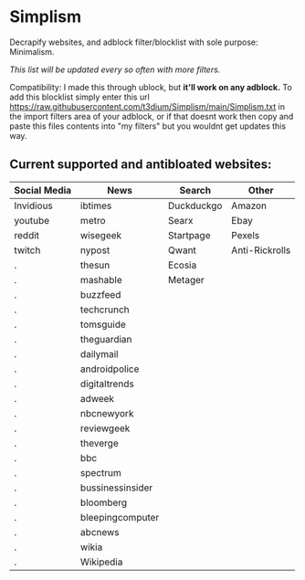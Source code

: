 # Simplism
Decrapify websites, and adblock filter/blocklist with sole purpose: Minimalism.

_This list will be updated every so often with more filters._

Compatibility: I made this through ublock, but **it'll work on any adblock.** To add this blocklist simply enter this url https://raw.githubusercontent.com/t3dium/Simplism/main/Simplism.txt in the import filters area of your adblock, or if that doesnt work then copy and paste this files contents into "my filters" but you wouldnt get updates this way.

## Current supported and antibloated websites:

Social Media  | News         | Search      | Other
------------- | -------------|-------------|-------------
Invidious     |ibtimes       |Duckduckgo   | Amazon
youtube       |metro         |Searx        | Ebay
reddit        |wisegeek      |Startpage    | Pexels
twitch        |nypost        |Qwant        | Anti-Rickrolls
.             |thesun        |Ecosia       
.             |mashable      |Metager
 .            |buzzfeed
  .           |techcrunch
  .           |tomsguide
 .            |theguardian
   .          |dailymail
.             |androidpolice                 
   .          |digitaltrends            
.             |adweek             
.             |nbcnewyork
.             |reviewgeek           
.             |theverge             
.             |bbc           
.             |spectrum              
.             |bussinessinsider        
.             |bloomberg              
.             |bleepingcomputer
.             |abcnews
.             |wikia
.             |Wikipedia




